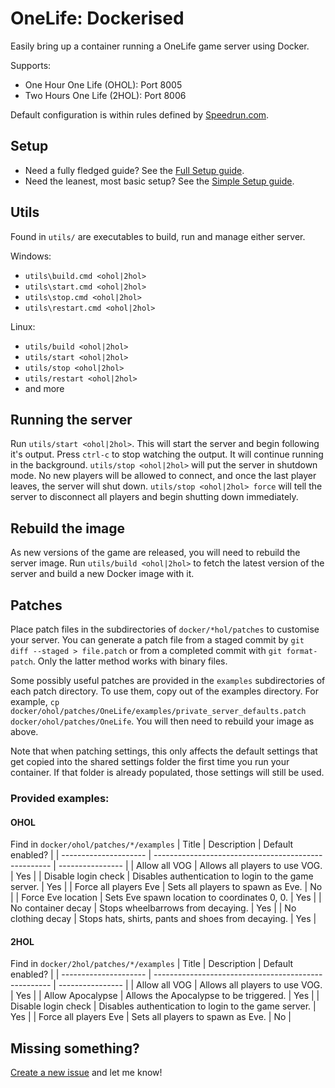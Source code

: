 # OneLife: Dockerised
Easily bring up a container running a OneLife game server using Docker.

Supports:
- One Hour One Life (OHOL): Port 8005
- Two Hours One Life (2HOL): Port 8006

Default configuration is within rules defined by [Speedrun.com](https://www.speedrun.com/Two_Hours_One_Life_2HOL).

## Setup
- Need a fully fledged guide? See the [Full Setup guide](FULL_SETUP.md).
- Need the leanest, most basic setup? See the [Simple Setup guide](SIMPLE_SETUP.md).

## Utils

Found in `utils/` are executables to build, run and manage either server.

Windows:
- `utils\build.cmd <ohol|2hol>`
- `utils\start.cmd <ohol|2hol>`
- `utils\stop.cmd <ohol|2hol>`
- `utils\restart.cmd <ohol|2hol>`

Linux:
- `utils/build <ohol|2hol>`
- `utils/start <ohol|2hol>`
- `utils/stop <ohol|2hol>`
- `utils/restart <ohol|2hol>`
- and more

## Running the server

Run `utils/start <ohol|2hol>`. This will start the server and begin following it's output. Press `ctrl-c` to stop watching the output. It will continue running in the background. `utils/stop <ohol|2hol>` will put the server in shutdown mode. No new players will be allowed to connect, and once the last player leaves, the server will shut down. `utils/stop <ohol|2hol> force` will tell the server to disconnect all players and begin shutting down immediately.

## Rebuild the image

As new versions of the game are released, you will need to rebuild the server image. Run `utils/build <ohol|2hol>` to fetch the latest version of the server and build a new Docker image with it.

## Patches

Place patch files in the subdirectories of `docker/*hol/patches` to customise your server. You can generate a patch file from a staged commit by `git diff --staged > file.patch` or from a completed commit with `git format-patch`. Only the latter method works with binary files.

Some possibly useful patches are provided in the `examples` subdirectories of each patch directory. To use them, copy out of the examples directory. For example, `cp docker/ohol/patches/OneLife/examples/private_server_defaults.patch docker/ohol/patches/OneLife`. You will then need to rebuild your image as above.

Note that when patching settings, this only affects the default settings that get copied into the shared settings folder the first time you run your container. If that folder is already populated, those settings will still be used. 

### Provided examples:
#### OHOL
Find in `docker/ohol/patches/*/examples`
| Title                 | Description                                          | Default enabled? |
| --------------------- | ---------------------------------------------------- | ---------------- |
| Allow all VOG         | Allows all players to use VOG.                       | Yes              |
| Disable login check   | Disables authentication to login to the game server. | Yes              |
| Force all players Eve | Sets all players to spawn as Eve.                    | No               |
| Force Eve location    | Sets Eve spawn location to coordinates 0, 0.         | Yes              |
| No container decay    | Stops wheelbarrows from decaying.                    | Yes              |
| No clothing decay     | Stops hats, shirts, pants and shoes from decaying.   | Yes              |

#### 2HOL
Find in `docker/2hol/patches/*/examples`
| Title                 | Description                                          | Default enabled? |
| --------------------- | ---------------------------------------------------- | ---------------- |
| Allow all VOG         | Allows all players to use VOG.                       | Yes              |
| Allow Apocalypse      | Allows the Apocalypse to be triggered.               | Yes              |
| Disable login check   | Disables authentication to login to the game server. | Yes              |
| Force all players Eve | Sets all players to spawn as Eve.                    | No               |

## Missing something?
[Create a new issue](https://github.com/connorhsm/OneLifeDocker/issues/new) and let me know!
